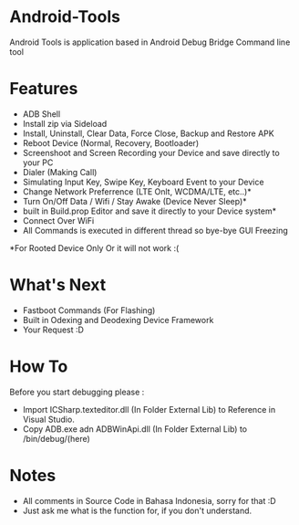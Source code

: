 # Android-Tools
Android Tools is application based in Android Debug Bridge Command line tool

# Features
- ADB Shell
- Install zip via Sideload
- Install, Uninstall, Clear Data, Force Close, Backup and Restore APK
- Reboot Device (Normal, Recovery, Bootloader)
- Screenshoot and Screen Recording your Device and save directly to your PC
- Dialer (Making Call)
- Simulating Input Key, Swipe Key, Keyboard Event to your Device
- Change Network Preferrence (LTE Onlt, WCDMA/LTE, etc..)*
- Turn On/Off Data / Wifi / Stay Awake (Device Never Sleep)*
- built in Build.prop Editor and save it directly to your Device system*
- Connect Over WiFi 
- All Commands is executed in different thread so bye-bye GUI Freezing

*For Rooted Device Only Or it will not work :(

# What's Next
- Fastboot Commands (For Flashing)
- Built in Odexing and Deodexing Device Framework
- Your Request :D


# How To
Before you start debugging please :
- Import ICSharp.texteditor.dll (In Folder External Lib) to Reference in Visual Studio.
- Copy ADB.exe adn ADBWinApi.dll (In Folder External Lib) to /bin/debug/(here)

# Notes

- All comments in Source Code in Bahasa Indonesia, sorry for that :D
- Just ask me what is the function for, if you don't understand.
